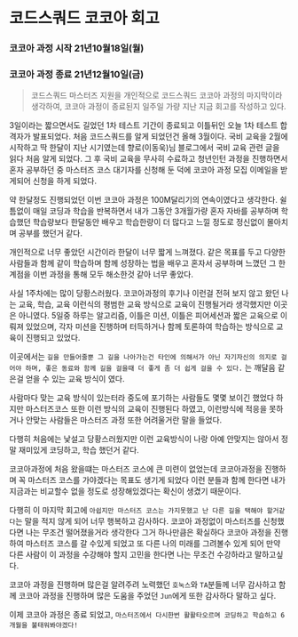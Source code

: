 # 코드스쿼드 코코아 회고

### 코코아 과정 시작 21년10월18일(월)
### 코코아 과정 종료 21년12월10일(금)
>코드스쿼드 마스터즈 지원을 개인적으로 코드스쿼드 코코아 과정의 마지막이라 생각하여, 코코아 과정이 종료된지 일주일 가량 지난 지금 회고를 작성하고 있다.

3일이라는 짧으면서도 길었던 1차 테스트 기간이 종료되고 이틀뒤인 오늘 1차 테스트 합격자가 발표되었다. 
처음 코드스쿼드를 알게 되었던건 올해 3월이다. 국비 교육을 2월에 시작하고 딱 한달이 지난 시기였는데 향로(이동욱)님 블로그에서 국비 교육 관련 글을 읽다 처음 알게 되었다. 
그 후 국비 교육을 무사히 수료하고 청년인턴 과정을 진행하면서 혼자 공부하던 중 마스터즈 코스 대기자를 신청해 둔 덕에 코코아 과정 모집 이메일을 받게되어 신청을 하게 되었다.

약 한달정도 진행되었던 이번 코코아 과정은 100M달리기의 연속이였다고 생각한다. 
쉴틈없이 매일 코딩과 학습을 반복하면서 내가 그동안 3개월가량 혼자 자바를 공부하며 학습했던 학습량보다 한달동안 배우고 학습한량이 더 많다고 느낄 정도로 정신없이 몰아치며 공부를 했던거 같다.

개인적으로 너무 좋았던 시간이라 한달이 너무 짧게 느껴졌다. 
같은 목표를 두고 다양한 사람들과 함께 같이 학습하며 함께 성장하는 법을 배우고 혼자서 공부하며 느꼈던 그 한계점을 이번 과정을 통해 모두 해소한것 같아 너무 좋았다. 

사실 1주차에는 많이 당황스러웠다. 
코코아과정의 후기나 이런걸 전혀 보지 않고 왔던 나는 교육, 학습, 교육 이런식의 평범한 교육 방식으로 교육이 진행될거라 생각했지만 이곳은 아니였다. 
5일중 하루는 알고리즘, 이틀은 미션, 이틀은 피어세션과 짧은 교육으로 이뤄져 있었으며, 각자 미션을 진행하며 터득하거나 함께 토론하여 학습하는 방식으로 교육이 진행되고 있었다. 

이곳에서는 `길을 만들어줄뿐 그 길을 나아가는건 타인에 의해서가 아닌 자기자신의 의지로 걸어야 하며, 좋은 동료와 함께 길을 걸을때 더 좋게 좀 더 쉽게 걸을 수 있다.` 는 깨달음 같은걸 얻을 수 있는 교육 방식이 였다.

사람마다 맞는 교육 방식이 있는터라 중도에 포기하는 사람들도 몇몇 보이긴 했었다 하지만 마스터즈코스 또한 이런 방식의 교육이 진행된다 하였고, 이런방식에 적응을 못하거나 안맞는 사람들은 마스터즈 과정 또한 어려울거란 말을 들었다.

다행히 처음에는 낯설고 당황스러웠지만 이런 교육방식이 나랑 아예 안맞지는 않아서 정말 재미있게 코딩하고, 학습 했던거 같다.

코코아과정에 처음 왔을떄는 마스터즈 코스에 큰 미련이 없었는데 코코아과정을 진행하며 꼭 마스터즈 코스를 가야겠다는 목표도 생기게 되었다 이런 분들과 함께 한다면 내가 지금과는 비교할수 없을 정도로 성장해있겠다는 확신이 생겼기 때문이다.

다행히 이 마지막 회고에 `아쉽지만 마스터즈 코스는 가지못했고 난 다른 길을 택해야 할거같다`는 말을 적지 않게 되어 너무 행복하고 감사하다. 코코아 과정없이 마스터즈를 신청했다면 나는 무조건 떨어졌을거라 생각한다 그거 하나만큼은 확실하다 코코아 과정을 진행하여 마스터즈 코스를 갈 수있게 되었고 또 다른 나의 미래를 그려볼수 있게 되어 만약 다른 사람이 이 과정을 수강해야 할지 고민을 한다면 나는 무조건 수강하라고 말하고싶다.

코코아 과정을 진행하며 많은걸 알려주려 노력했던 `호눅스`와 `TA`분들께 너무 감사하고 함께 코코아 과정을 진행하며 많은 도움을 주었던 `Jun`에게 또한 감사하다 말하고 싶다.

이제 코코아 과정은 종료 되었고, `마스터즈에서 다시한번 활활타오르며 코딩하고 학습하고 6개월을 불태워봐야겠다!`
